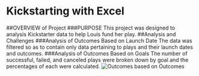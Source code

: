 # Kickstarting with Excel
##OVERVIEW of Project
###PURPOSE
This project was designed to analysis Kickstarter data to help Louis fund her play.
##Analysis and Challenges
###Analysis of Outcomes Based on Launch Date
The data was filtered so as to contain only data pertaining to plays and their launch dates and outcomes.
###Analysis of Outcomes Based on Goals
The number of successful, failed, and canceled plays were broken down by goal and the percentages of each were calculated.
![Outcomes based on Outcomes](kickstarter-analysis/Outcomes_vs_goals.png)
